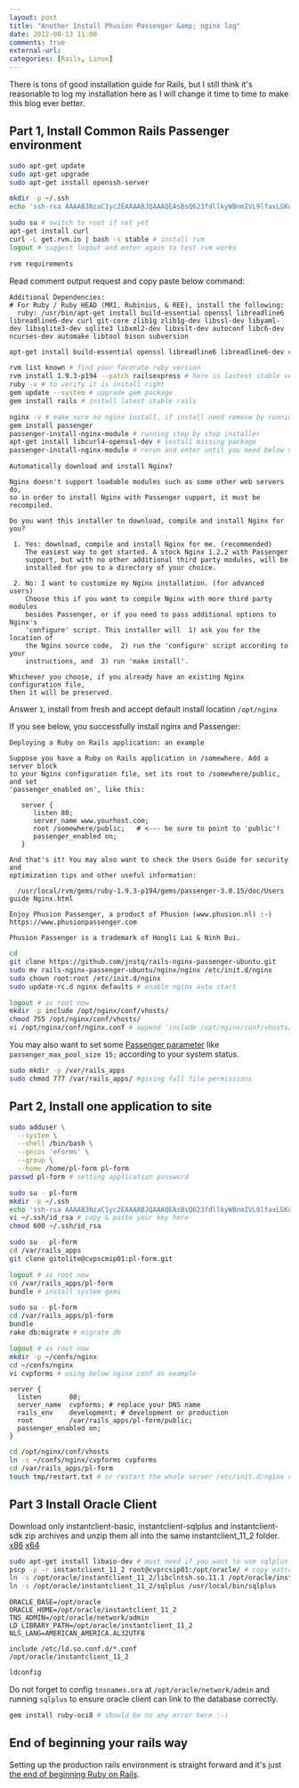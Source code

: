 ```yaml
---
layout: post
title: "Another Install Phusion Passenger &amp; nginx log"
date: 2012-08-13 11:00
comments: true
external-url:
categories: [Rails, Linux]
---
```


There is tons of good installation guide for Rails, but I still think it's reasonable to log my installation here as I will change it time to time to make this blog ever better.<!--more-->

## Part 1, Install Common Rails Passenger environment

```bash Upgrade Ubuntu 12.04 and enable SSH server
sudo apt-get update
sudo apt-get upgrade
sudo apt-get install openssh-server
```

```bash Test SSH and add authorized_keys
mkdir -p ~/.ssh
echo 'ssh-rsa AAAAB3NzaC1yc2EAAAABJQAAAQEAsBsQ623fdllkyWBnmIVL9lfaxLGKulWv7jwhxLIhp+3fFZ/K0yGeUoJig6a4UlFFmIPibWiubP7utqvJOZO4psdX+GM42HCU/JZmG3gJqYRgwUMupeb8BXEL4r/nG/YE84kOYh1jF8yjNHs2ZSeaO4M4v7Mcsi8USWTM4mTZhO9HZcQZCQBZbkzCf2PwgNq8q7G9jXq6kU+mpUCbwVFZF1R461lzFOIjZQUvxZ+ylKdZxyX0AGCdLybSPcJJkE/H5FMs5KnInme5/692uz8DjXHi0ddw8s6bfIJI7a9av58kJlZNFu/XDWF7WfoNVRhQWn+cl0eBO+hRlUxMCM8jTw== Eric Guo' > ~/.ssh/authorized_keys
```

```bash Install rvm in root
sudo su # switch to root if not yet
apt-get install curl
curl -L get.rvm.io | bash -s stable # install rvm
logout # suggest logout and enter again to test rvm works
```

```bash Install rvm requirement package
rvm requirements
```

Read comment output request and copy paste below command:

    Additional Dependencies:
    # For Ruby / Ruby HEAD (MRI, Rubinius, & REE), install the following:
      ruby: /usr/bin/apt-get install build-essential openssl libreadline6 libreadline6-dev curl git-core zlib1g zlib1g-dev libssl-dev libyaml-dev libsqlite3-dev sqlite3 libxml2-dev libxslt-dev autoconf libc6-dev ncurses-dev automake libtool bison subversion


```bash Install rvm dependency packages
apt-get install build-essential openssl libreadline6 libreadline6-dev curl git-core zlib1g zlib1g-dev libssl-dev libyaml-dev libsqlite3-dev sqlite3 libxml2-dev libxslt-dev autoconf libc6-dev ncurses-dev automake libtool bison subversion # do not copy this line, copy your rvm requirements output
```

```bash Install MRI Rubies and Rails
rvm list known # find your favorate ruby version
rvm install 1.9.3-p194 --patch railsexpress # here is lastest stable version
ruby -v # to verify it is install right
gem update --system # upgrade gem package
gem install rails # install latest stable rails
```

```bash Install Phusion Passenger and nginx
nginx -v # make sure no nginx install, if install need remove by running gem install passenger
gem install passenger
passenger-install-nginx-module # running step by step installer
apt-get install libcurl4-openssl-dev # install missing package
passenger-install-nginx-module # rerun and enter until you meed below notice
```

    Automatically download and install Nginx?

    Nginx doesn't support loadable modules such as some other web servers do,
    so in order to install Nginx with Passenger support, it must be recompiled.

    Do you want this installer to download, compile and install Nginx for you?

     1. Yes: download, compile and install Nginx for me. (recommended)
        The easiest way to get started. A stock Nginx 1.2.2 with Passenger
        support, but with no other additional third party modules, will be
        installed for you to a directory of your choice.

     2. No: I want to customize my Nginx installation. (for advanced users)
        Choose this if you want to compile Nginx with more third party modules
        besides Passenger, or if you need to pass additional options to Nginx's
        'configure' script. This installer will  1) ask you for the location of
        the Nginx source code,  2) run the 'configure' script according to your
        instructions, and  3) run 'make install'.

    Whichever you choose, if you already have an existing Nginx configuration file,
    then it will be preserved.

Answer `1`, install from fresh and accept default install location `/opt/nginx`

If you see below, you successfully install nginx and Passenger:

    Deploying a Ruby on Rails application: an example

    Suppose you have a Ruby on Rails application in /somewhere. Add a server block
    to your Nginx configuration file, set its root to /somewhere/public, and set
    'passenger_enabled on', like this:

       server {
          listen 80;
          server_name www.yourhost.com;
          root /somewhere/public;   # <--- be sure to point to 'public'!
          passenger_enabled on;
       }

    And that's it! You may also want to check the Users Guide for security and
    optimization tips and other useful information:

      /usr/local/rvm/gems/ruby-1.9.3-p194/gems/passenger-3.0.15/doc/Users guide Nginx.html

    Enjoy Phusion Passenger, a product of Phusion (www.phusion.nl) :-)
    https://www.phusionpassenger.com

    Phusion Passenger is a trademark of Hongli Lai & Ninh Bui.

```bash Install nginx init script
cd
git clone https://github.com/jnstq/rails-nginx-passenger-ubuntu.git
sudo mv rails-nginx-passenger-ubuntu/nginx/nginx /etc/init.d/nginx
sudo chown root:root /etc/init.d/nginx
sudo update-rc.d nginx defaults # enable nginx auto start
```

```bash Configure nginx to enable vhosts (site by site configure file)
logout # as root now
mkdir -p include /opt/nginx/conf/vhosts/
chmod 755 /opt/nginx/conf/vhosts/
vi /opt/nginx/conf/nginx.conf # append 'include /opt/nginx/conf/vhosts/*;' before last }
```

You may also want to set some [Passenger parameter](http://www.modrails.com/documentation/Users%20guide%20Nginx.html#_configuring_phusion_passenger) like `passenger_max_pool_size 15;` according to your system status.

```bash Create rails root folder
sudo mkdir -p /var/rails_apps
sudo chmod 777 /var/rails_apps/ #giving full file permissions
```

## Part 2, Install one application to site

```bash Create per application user (using pl-form as example)
sudo adduser \
  --system \
  --shell /bin/bash \
  --gecos 'eForms' \
  --group \
  --home /home/pl-form pl-form
passwd pl-form # setting application password
```

```bash Prepare application access and private key
sudo su - pl-form
mkdir -p ~/.ssh
echo 'ssh-rsa AAAAB3NzaC1yc2EAAAABJQAAAQEAsBsQ623fdllkyWBnmIVL9lfaxLGKulWv7jwhxLIhp+3fFZ/K0yGeUoJig6a4UlFFmIPibWiubP7utqvJOZO4psdX+GM42HCU/JZmG3gJqYRgwUMupeb8BXEL4r/nG/YE84kOYh1jF8yjNHs2ZSeaO4M4v7Mcsi8USWTM4mTZhO9HZcQZCQBZbkzCf2PwgNq8q7G9jXq6kU+mpUCbwVFZF1R461lzFOIjZQUvxZ+ylKdZxyX0AGCdLybSPcJJkE/H5FMs5KnInme5/692uz8DjXHi0ddw8s6bfIJI7a9av58kJlZNFu/XDWF7WfoNVRhQWn+cl0eBO+hRlUxMCM8jTw== Eric Guo' > ~/.ssh/authorized_keys
vi ~/.ssh/id_rsa # copy & paste your key here
chmod 600 ~/.ssh/id_rsa
```

```bash Clone the application source code from git
sudo su - pl-form
cd /var/rails_apps
git clone gitolite@cvpscmip01:pl-form.git
```

```bash Install application depend gems
logout # as root now
cd /var/rails_apps/pl-form
bundle # install system gems
```

```bash Bundle and Migrate database
sudo su - pl-form
cd /var/rails_apps/pl-form
bundle
rake db:migrate # migrate db
```

```bash Append application conf to nginx server
logout # as root now
mkdir -p ~/confs/nginx
cd ~/confs/nginx
vi cvpforms # using below nginx conf as example
```

```nginx Sample pl-form nginx configure file
server {
  listen       80;
  server_name  cvpforms; # replace your DNS name
  rails_env    development; # development or production
  root         /var/rails_apps/pl-form/public;
  passenger_enabled on;
}
```

```bash Link the configure file and restart nginx
cd /opt/nginx/conf/vhosts
ln -s ~/confs/nginx/cvpforms cvpforms
cd /var/rails_apps/pl-form
touch tmp/restart.txt # or restart the whole server /etc/init.d/nginx restart
```

## Part 3 Install Oracle Client

Download only instantclient-basic, instantclient-sqlplus and instantclient-sdk zip archives and unzip them all into the same instantclient_11_2 folder. [x86](http://www.oracle.com/technetwork/topics/linuxsoft-082809.html) [x64](http://www.oracle.com/technetwork/topics/linuxx86-64soft-092277.html)

```bash Install Oracle Instant Client
sudo apt-get install libaio-dev # must need if you want to use sqlplus
pscp -p -r instantclient_11_2 root@cvprcsip01:/opt/oracle/ # copy extraced oracle instant client
ln -s /opt/oracle/instantclient_11_2/libclntsh.so.11.1 /opt/oracle/instantclient_11_2/libclntsh.so
ln -s /opt/oracle/instantclient_11_2/sqlplus /usr/local/bin/sqlplus
```

```text append below line to /etc/enviroment file
ORACLE_BASE=/opt/oracle
ORACLE_HOME=/opt/oracle/instantclient_11_2
TNS_ADMIN=/opt/oracle/network/admin
LD_LIBRARY_PATH=/opt/oracle/instantclient_11_2
NLS_LANG=AMERICAN_AMERICA.AL32UTF8
```

```text also add to /etc/ld.so.conf
include /etc/ld.so.conf.d/*.conf
/opt/oracle/instantclient_11_2
```

```bash update the library
ldconfig
```

Do not forget to config `tnsnames.ora` at `/opt/oracle/network/admin` and running `sqlplus` to ensure oracle client can link to the database correctly.

```bash install ruby-oci8 gems now
gem install ruby-oci8 # should be no any error here :-)
```

## End of beginning your rails way

Setting up the production rails environment is straight forward and it's just [the end of beginning Ruby on Rails](http://www.jasimabasheer.com/posts/meta_introduction_to_ruby.html).